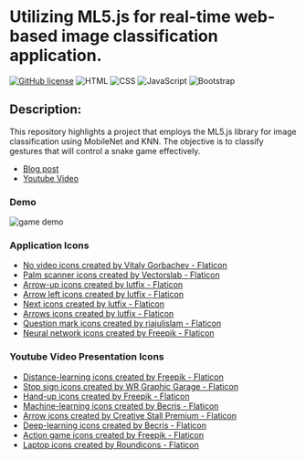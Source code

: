 # Utilizing ML5.js for real-time web-based image classification application.
[![GitHub license](https://img.shields.io/badge/license-MIT-blue.svg)](https://github.com/pitanglabs/WebComputerVision/blob/main/LICENSE)
![HTML](https://img.shields.io/badge/HTML-E34F26?style=flat&logo=HTML&logoColor=white)
![CSS](https://img.shields.io/badge/CSS-1572B6?style=flat&logo=CSS&logoColor=white)
![JavaScript](https://img.shields.io/badge/JavaScript-F7DF1E?style=flat&logo=JavaScript&logoColor=white)
![Bootstrap](https://img.shields.io/badge/Bootstrap-7952B3?style=flat&logo=Bootstrap&logoColor=white)

## Description:

This repository highlights a project that employs the ML5.js library for image classification using MobileNet and KNN. The objective is to classify gestures that will control a snake game effectively.

- [Blog post](https://www.pitang.com/b/intervalo-tecnico-visao-computacional-na-web)
- [Youtube Video](https://www.youtube.com/watch?v=GMkfe-51eR8&ab_channel=Pitang)

### Demo
![game demo](https://github.com/AnneLivia/HandGestureWebML/assets/31932673/7a78610f-eae2-4a76-aff7-cb8439f2f408)

### Application Icons
- <a href="https://www.flaticon.com/free-icons/no-video" title="no video icons">No video icons created by Vitaly Gorbachev - Flaticon</a>
- <a href="https://www.flaticon.com/free-icons/palm-scanner" title="palm scanner icons">Palm scanner icons created by Vectorslab - Flaticon</a>
- <a href="https://www.flaticon.com/free-icons/arrow-up" title="arrow-up icons">Arrow-up icons created by lutfix - Flaticon</a>
- <a href="https://www.flaticon.com/free-icons/arrow-left" title="arrow left icons">Arrow left icons created by lutfix - Flaticon</a>
- <a href="https://www.flaticon.com/free-icons/next" title="next icons">Next icons created by lutfix - Flaticon</a>
- <a href="https://www.flaticon.com/free-icons/arrows" title="arrows icons">Arrows icons created by lutfix - Flaticon</a>
- <a href="https://www.flaticon.com/free-icons/question-mark" title="question mark icons">Question mark icons created by riajulislam - Flaticon</a>
- <a href="https://www.flaticon.com/free-icons/neural-network" title="neural network icons">Neural network icons created by Freepik - Flaticon</a>

### Youtube Video Presentation Icons
- <a href="https://www.flaticon.com/free-icons/distance-learning" title="distance-learning icons">Distance-learning icons created by Freepik - Flaticon</a>
- <a href="https://www.flaticon.com/free-icons/stop-sign" title="stop sign icons">Stop sign icons created by WR Graphic Garage - Flaticon</a>
- <a href="https://www.flaticon.com/free-icons/hand-up" title="hand-up icons">Hand-up icons created by Freepik - Flaticon</a>
- <a href="https://www.flaticon.com/free-icons/machine-learning" title="machine-learning icons">Machine-learning icons created by Becris - Flaticon</a>
- <a href="https://www.flaticon.com/free-icons/arrow" title="arrow icons">Arrow icons created by Creative Stall Premium - Flaticon</a>
- <a href="https://www.flaticon.com/free-icons/deep-learning" title="deep-learning icons">Deep-learning icons created by Becris - Flaticon</a>
- <a href="https://www.flaticon.com/free-icons/action-game" title="action game icons">Action game icons created by Freepik - Flaticon</a>
- <a href="https://www.flaticon.com/free-icons/laptop" title="laptop icons">Laptop icons created by Roundicons - Flaticon</a>

